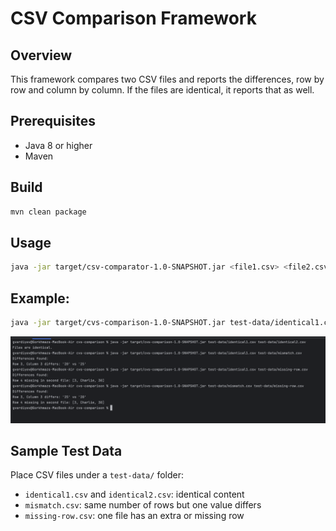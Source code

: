 # CSV Comparison Framework

## Overview
This framework compares two CSV files and reports the differences, row by row and column by column. 
If the files are identical, it reports that as well.

## Prerequisites
- Java 8 or higher
- Maven

## Build
```bash
mvn clean package
```
## Usage
```bash
java -jar target/csv-comparator-1.0-SNAPSHOT.jar <file1.csv> <file2.csv>
```
## Example:
```Bash
java -jar target/cvs-comparison-1.0-SNAPSHOT.jar test-data/identical1.csv test-data/identical2.csv
```

![Screenshot](screenshot.png)

## Sample Test Data
Place CSV files under a `test-data/` folder:
- `identical1.csv` and `identical2.csv`: identical content
- `mismatch.csv`: same number of rows but one value differs
- `missing-row.csv`: one file has an extra or missing row

